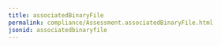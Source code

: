 ```yaml
---
title: associatedBinaryFile
permalink: compliance/Assessment.associatedBinaryFile.html
jsonid: associatedbinaryfile
---
```


